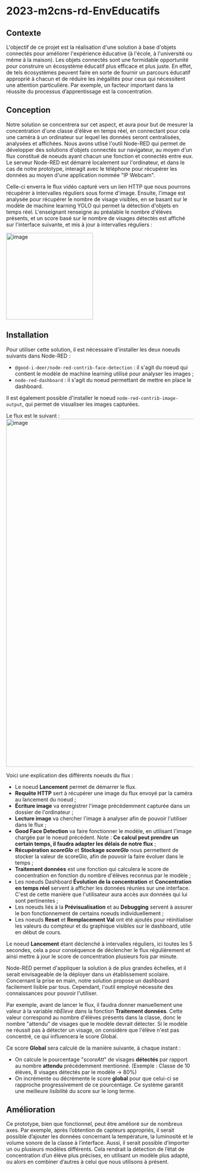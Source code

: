 # 2023-m2cns-rd-EnvEducatifs

## Contexte

L'objectif de ce projet est la réalisation d'une solution à base d'objets connectés pour améliorer l'expérience éducative (à l'école, à l'université ou même à la maison). Les objets connectés sont une formidable opportunité pour construire un écosystème éducatif plus efficace et plus juste. En effet, de tels écosystèmes peuvent faire en sorte de fournir un parcours éducatif approprié à chacun et de réduire les inégalités pour ceux qui nécessitent une attention particulière. Par exemple, un facteur important dans la réussite du processus d’apprentissage est la concentration. 


## Conception

Notre solution se concentrera sur cet aspect, et aura pour but de mesurer la concentration d'une classe d'élève en temps réel, en connectant pour cela une caméra à un ordinateur sur lequel les données seront centralisées, analysées et affichées. 
Nous avons utlisé l'outil Node-RED qui permet de développer des solutions d'objets connectés sur navigateur, au moyen d'un flux constitué de noeuds ayant chacun une fonction et connectés entre eux. Le serveur Node-RED est démarré localement sur l'ordinateur, et dans le cas de notre prototype, interagit avec le téléphone pour récupérer les données au moyen d'une application nommée "IP Webcam". 

Celle-ci enverra le flux vidéo capturé vers un lien HTTP que nous pourrons récupérer à intervalles réguliers sous forme d'image. Ensuite, l'image est analysée pour récupérer le nombre de visage visibles, en se basant sur le modèle de machine learning YOLO qui permet la détection d'objets en temps réel. L'enseignant renseigne au préalable le nombre d'élèves présents, et un score basé sur le nombre de visages détectés est affiché sur l'interface suivante, et mis à jour à intervalles réguliers : 

<img width="233" alt="image" src="https://github.com/evry-paris-saclay/2023-m2cns-rd-EnvEducatifs/assets/47394498/d7d2b863-06ad-443b-9d12-2b704f4ac957">


## Installation

Pour utiliser cette solution, il est nécessaire d'installer les deux noeuds suivants dans Node-RED :
- `@good-i-deer/node-red-contrib-face-detection` : il s'agit du noeud qui contient le modèle de machine learning utilisé pour analyser les images ;
- `node-red-dashboard` : il s'agit du noeud permettant de mettre en place le dashboard.

Il est également possible d'installer le noeud `node-red-contrib-image-output`, qui permet de visualiser les images capturées.

Le flux est le suivant : 
<img width="936" alt="image" src="https://github.com/evry-paris-saclay/2023-m2cns-rd-EnvEducatifs/assets/47394498/21990ab6-a33f-4589-9760-512da4ad0ace">


Voici une explication des différents noeuds du flux :
- Le noeud **Lancement** permet de démarrer le flux.
- **Requête HTTP** sert à récupérer une image du flux envoyé par la caméra au lancement du noeud ;
- **Écriture image** va enregistrer l'image précédemment capturée dans un dossier de l'ordinateur ;
- **Lecture image** va chercher l'image à analyser afin de pouvoir l'utiliser dans le flux ;
- **Good Face Detection** va faire fonctionner le modèle, en utilisant l'image chargée par le noeud précédent. Note : **Ce calcul peut prendre un certain temps, il faudra adapter les délais de notre flux** ;
- **Récupération *scoreGlo*** et **Stockage *scoreGlo*** nous permettent de stocker la valeur de scoreGlo, afin de pouvoir la faire évoluer dans le temps ;
- **Traitement données** est une fonction qui calculera le score de concentration en fonction du nombre d'élèves reconnus par le modèle ;
- Les noeuds Dashboard **Évolution de la concentration** et  **Concentration en temps réel** servent à afficher les données réunies sur une interface. C'est de cette manière que l'utilisateur aura accès aux données qui lui sont pertinentes ;
- Les noeuds liés à la **Prévisualisation** et au **Debugging** servent à assurer le bon fonctionnement de certains noeuds individuellement ;
- Les noeuds **Reset** et **Remplacement Val** ont été ajoutés pour réinitialiser les valeurs du compteur et du graphique visibles sur le dashboard, utile en début de cours.

Le noeud **Lancement** étant déclenché à intervalles réguliers, ici toutes les 5 secondes, cela a pour conséquence de déclencher le flux régulièrement et ainsi mettre à jour le score de concentration plusieurs fois par minute.
  
Node-RED permet d'appliquer la solution à de plus grandes échelles, et il serait envisageable de la déployer dans un établissement scolaire. Concernant la prise en main, notre solution propose un dashboard facilement lisible par tous. Cependant, l'outil employé nécessite des connaissances pour pouvoir l'utiliser.

Par exemple, avant de lancer le flux, il faudra donner manuellement une valeur à la variable *nbEleve* dans la fonction **Traitement données**. Cette valeur correspond au nombre d'élèves présents dans la classe, donc le nombre "attendu" de visages que le modèle devrait détecter. Si le modèle ne réussit pas à détecter un visage, on considère que l'élève n'est pas concentré, ce qui influencera le score Global.

Ce score **Global** sera calculé de la manière suivante, à chaque instant :
- On calcule le pourcentage "*scoreAtt*" de visages **détectés** par rapport au nombre **attendu** précédemment mentionné. (Exemple : Classe de 10 élèves, 8 visages détectés par le modèle -> 80%)
- On incrémente ou décrémente le score **global** pour que celui-ci se rapproche progressivement de ce pourcentage.
Ce système garantit une meilleure lisibilité du score sur le long terme.


## Amélioration

Ce prototype, bien que fonctionnel, peut être amélioré sur de nombreux axes.
Par exemple, après l’obtention de capteurs appropriés, il serait possible d’ajouter les données concernant la température, la luminosité et le volume sonore de la classe à l’interface.
Aussi, il serait possible d’importer un ou plusieurs modèles différents. Cela rendrait la détection de l’état de concentration d’un élève plus précises, en utilisant un modèle plus adapté, ou alors en combiner d’autres à celui que nous utilisons à présent. 
